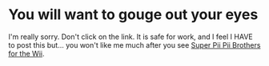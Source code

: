 # You will want to gouge out your eyes

I'm really sorry. Don't click on the link. It is safe for work, and I feel I HAVE to post this but... you won't like me much after you see [Super Pii Pii Brothers for the Wii](http://www.thinkgeek.com/stuff/41/superpiipii.html).
